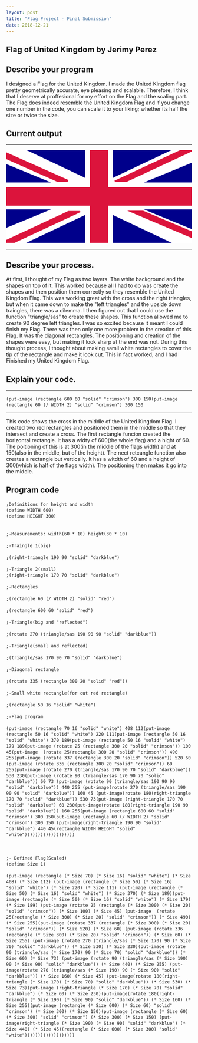 ```yaml
---
layout: post
title: "Flag Project - Final Submission"
date: 2018-12-21
---
```


## Flag of United Kingdom by Jerimy Perez

## Describe your program

I designed a Flag for the United Kingdom. I made the United Kingdom flag pretty geometrically accurate, eye pleasing and scalable. Therefore, I think that I deserve at proffesional for my effort on the Flag and the scaling part. The Flag does indeed resemble the United Kingdom Flag and if you change one number in the code, you can scale it to your liking; whether its half the size or twice the size. 

## Current output

* * *
![final-flagUK](/images/final-flagUK.png)
* * *

## Describe your process.

At first, I thought of my Flag as two layers. The white background and the shapes on top of it. This worked because all I had to do was create the shapes and then position them correctly so they resemble the United Kingdom Flag. This was working great with the cross and the right triangles, but when it came down to make the "left triangles" and the upside down traingles, there was a dilemma. I then figured out that I could use the function "triangle/sas" to create these shapes. This function allowed me to create 90 degree left triangles. I was so excited because it meant I could finish my Flag. There was then only one more problem in the creation of this Flag. It was the diagonal rectangles. The positioning and creation of the shapes were easy, but making it look sharp at the end was not. During this thought process, I thought about making samll white rectangles to cover the tip of the rectangle and make it look cut. This in fact worked, and I had Finished my United Kingdom Flag.


## Explain your code.

* * *

```
(put-image (rectangle 600 60 "solid" "crimson") 300 150(put-image (rectangle 60 (/ WIDTH 2) "solid" "crimson") 300 150
```

* * *

 This code shows the cross in the middle of the United Kingdom Flag. I created two red rectangles and positioned them in the middle so that they intersect and create a cross. The first rectangle funcion created the horizontal rectangle. It has a widty of 600(the whole flag) and a hight of 60. The poitioning of this is at 300(in the middle of the flags width) and at 150(also in the middle, but of the height). The nect retcangle function also creates a rectangle but vertically. It has a witdth of 60 and a height of 300(which is half of the flags width). The positioning then makes it go into the middle.


## Program code

```
;Definitions for height and width
(define WIDTH 600)
(define HEIGHT 300)


;-Measurements: width(60 * 10) height(30 * 10)

;-Traingle 1(big)

;(right-triangle 190 90 "solid" "darkblue")

;-Triangle 2(small)
;(right-triangle 170 70 "solid" "darkblue")

;-Rectangles

;(rectangle 60 (/ WIDTH 2) "solid" "red")

;(rectangle 600 60 "solid" "red")

;-Triangle(big and "reflected")

;(rotate 270 (triangle/sas 190 90 90 "solid" "darkblue"))

;-Triangle(small and reflected)

;(triangle/sas 170 90 70 "solid" "darkblue")

;-Diagonal rectangle

;(rotate 335 (rectangle 300 20 "solid" "red"))

;-Small white rectangle(for cut red rectangle)

;(rectangle 50 16 "solid" "white")

;-Flag program

(put-image (rectangle 70 16 "solid" "white") 408 112(put-image (rectangle 50 16 "solid" "white") 220 111(put-image (rectangle 50 16 "solid" "white") 370 189(put-image (rectangle 50 16 "solid" "white") 179 189(put-image (rotate 25 (rectangle 300 20 "solid" "crimson")) 100 45(put-image  (rotate 25(rectangle 300 20 "solid" "crimson")) 490 255(put-image (rotate 337 (rectangle 300 20 "solid" "crimson")) 520 60 (put-image (rotate 336 (rectangle 300 20 "solid" "crimson")) 60 255(put-image (rotate 270 (triangle/sas 170 90 70 "solid" "darkblue")) 530 230(put-image (rotate 90 (triangle/sas 170 90 70 "solid" "darkblue")) 60 73 (put-image (rotate 90 (triangle/sas 190 90 90 "solid" "darkblue")) 440 255 (put-image(rotate 270 (triangle/sas 190 90 90 "solid" "darkblue")) 160 45 (put-image(rotate 180(right-triangle 170 70 "solid" "darkblue")) 530 73(put-image (right-triangle 170 70 "solid" "darkblue") 60 230(put-image(rotate 180(right-triangle 190 90 "solid" "darkblue")) 160 255(put-image (rectangle 600 60 "solid" "crimson") 300 150(put-image (rectangle 60 (/ WIDTH 2) "solid" "crimson") 300 150 (put-image(right-triangle 190 90 "solid" "darkblue") 440 45(rectangle WIDTH HEIGHT "solid" "white")))))))))))))))))))



;- Defined Flag(Scaled)
(define Size 1)

(put-image (rectangle (* Size 70) (* Size 16) "solid" "white") (* Size 408) (* Size 112) (put-image (rectangle (* Size 50) (* Size 16) "solid" "white") (* Size 220) (* Size 111) (put-image (rectangle (* Size 50) (* Size 16) "solid" "white") (* Size 370) (* Size 189)(put-image (rectangle (* Size 50) (* Size 16) "solid" "white") (* Size 179) (* Size 189) (put-image (rotate 25 (rectangle (* Size 300) (* Size 20) "solid" "crimson")) (* Size 100) (* Size 45) (put-image  (rotate 25(rectangle (* Size 300) (* Size 20) "solid" "crimson")) (* Size 490) (* Size 255)(put-image (rotate 337 (rectangle (* Size 300) (* Size 20) "solid" "crimson")) (* Size 520) (* Size 60) (put-image (rotate 336 (rectangle (* Size 300) (* Size 20) "solid" "crimson")) (* Size 60) (* Size 255) (put-image (rotate 270 (triangle/sas (* Size 170) 90 (* Size 70) "solid" "darkblue")) (* Size 530) (* Size 230)(put-image (rotate 90 (triangle/sas (* Size 170) 90 (* Size 70) "solid" "darkblue")) (* Size 60) (* Size 73) (put-image (rotate 90 (triangle/sas (* Size 190) 90 (* Size 90) "solid" "darkblue")) (* Size 440) (* Size 255) (put-image(rotate 270 (triangle/sas (* Size 190) 90 (* Size 90) "solid" "darkblue")) (* Size 160) (* Size 45) (put-image(rotate 180(right-triangle (* Size 170) (* Size 70) "solid" "darkblue")) (* Size 530) (* Size 73)(put-image (right-triangle (* Size 170) (* Size 70) "solid" "darkblue") (* Size 60) (* Size 230)(put-image(rotate 180(right-triangle (* Size 190) (* Size 90) "solid" "darkblue")) (* Size 160) (* Size 255)(put-image (rectangle (* Size 600) (* Size 60) "solid" "crimson") (* Size 300) (* Size 150)(put-image (rectangle (* Size 60) (* Size 300) "solid" "crimson") (* Size 300) (* Size 150) (put-image(right-triangle (* Size 190) (* Size 90) "solid" "darkblue") (* Size 440) (* Size 45)(rectangle (* Size 600) (* Size 300) "solid" "white")))))))))))))))))))
```
